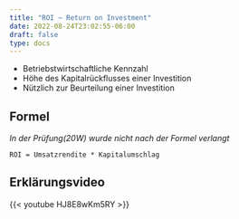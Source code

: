 ```yaml
---
title: "ROI ~ Return on Investment"
date: 2022-08-24T23:02:55-06:00
draft: false
type: docs
---
```


- Betriebstwirtschaftliche Kennzahl
- Höhe des Kapitalrückflusses einer Investition
- Nützlich zur Beurteilung einer Investition

## Formel

*In der Prüfung(20W) wurde nicht nach der Formel verlangt*  

    ROI = Umsatzrendite * Kapitalumschlag

## Erklärungsvideo

{{< youtube HJ8E8wKm5RY >}}
